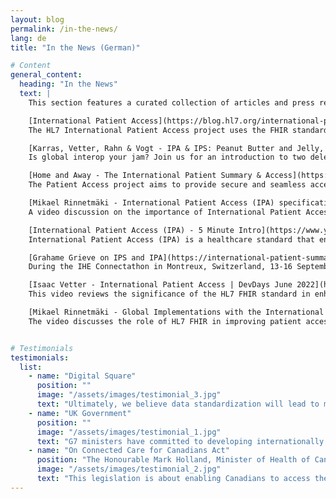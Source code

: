 ```yaml
---
layout: blog
permalink: /in-the-news/
lang: de
title: "In the News (German)"

# Content
general_content:
  heading: "In the News"
  text: |
    This section features a curated collection of articles and press releases on International Patient Access, HL7 FHIR and health data interoperability. Discover insights from industry leaders, innovative practices, and advancements shaping the future of healthcare data sharing. Whether you're a healthcare professional or a patient, these resources will keep you informed about the latest developments in accessible and secure health information.

    [International Patient Access](https://blog.hl7.org/international-patient-access){: target="_blank"}\
    The HL7 International Patient Access project uses the FHIR standard to enable secure, global access to health information, empowering patients to manage their healthcare across systems.

    [Karras, Vetter, Rahn & Vogt - IPA & IPS: Peanut Butter and Jelly, Better Together | DevDays Dec 2024](https://www.youtube.com/watch?v=xDuVr9bYwBE){: target="_blank"}\
    Is global interop your jam? Join us for an introduction to two delectable FHIR projects-International Patient Access (IPA) defines a universal realm API for apps and International Patient Summary (IPS) enables cross-border care summary exchange.

    [Home and Away - The International Patient Summary & Access](https://www.linkedin.com/pulse/home-away-international-patient-summary-access-andy-harrison-qceqf/){: target="_blank"}\
    The Patient Access project aims to provide secure and seamless access to health information for patients globally, enhancing healthcare delivery and empowering individuals to manage their health records effectively.

    [Mikael Rinnetmäki - International Patient Access (IPA) specification | DevDays 2023 Amsterdam](https://www.youtube.com/watch?v=9BP_EELyOx4){: target="_blank"}\
    A video discussion on the importance of International Patient Access, highlighting how it utilizes the FHIR standard to empower patients with secure access to their health data and emphasizes the project's role in improving healthcare delivery while fostering interoperability across different healthcare systems.

    [International Patient Access (IPA) - 5 Minute Intro](https://www.youtube.com/watch?v=4MuLsgz8LrI){: target="_blank"}\
    International Patient Access (IPA) is a healthcare standard that enables regulators, empowers patients, and guides health app developers toward greater patient access to health information through consistency across countries for multinational apps and Fast Healthcare Interoperability Resource (FHIR) servers. 

    [Grahame Grieve on IPS and IPA](https://international-patient-summary.net/grahame-grieve-on-ips-and-ipa/){: target="_blank"}\
    During the IHE Connectathon in Montreux, Switzerland, 13-16 September 2022, Grahame Grieve gave a talk focusing on the International Patient Summary (IPS) and International Patient Access (IPA) standards as part of the HL7 FHIR family within HL7 International.

    [Isaac Vetter - International Patient Access | DevDays June 2022](https://www.youtube.com/watch?v=Wo4NXmqF8Qc&t=39s){: target="_blank"}\
    This video reviews the significance of the HL7 FHIR standard in enhancing international patient access to health information and how it enables secure data sharing and interoperability among healthcare systems. It emphasizes the benefits for patients, including greater control over their health data and improved care coordination.

    [Mikael Rinnetmäki - Global Implementations with the International Patient Access | DevDays June 2022](https://www.youtube.com/watch?v=fn9nSh_yCCA&t=554s){: target="_blank"}\
    The video discusses the role of HL7 FHIR in improving patient access to their health information, showcasing how it enables interoperability and empowers users to manage their own health data more effectively.


# Testimonials
testimonials:
  list:
    - name: "Digital Square"
      position: ""
      image: "/assets/images/testimonial_3.jpg"
      text: "Ultimately, we believe data standardization will lead to more equitable health care systems and better health outcomes for all."
    - name: "UK Government"
      position: ""
      image: "/assets/images/testimonial_1.jpg"
      text: "G7 ministers have committed to developing internationally shared principles for enabling patient access to health data and promoting the use of open standards for health data for public health."
    - name: "On Connected Care for Canadians Act"
      position: "The Honourable Mark Holland, Minister of Health of Canada"
      image: "/assets/images/testimonial_2.jpg"
      text: "This legislation is about enabling Canadians to access their own health data and to use that information to make better decisions about their health care, no matter where they are receiving it. It will also allow health care professionals to deliver higher quality and coordinated care and make more informed patient decisions."
---
```

